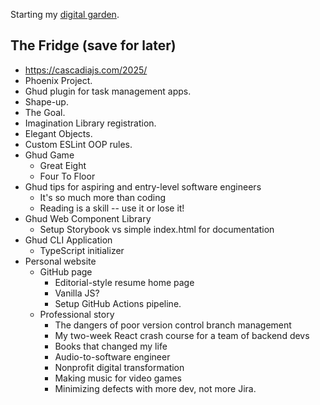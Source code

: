 Starting my [digital garden](https://maggieappleton.com/garden-history).

## The Fridge (save for later)

- https://cascadiajs.com/2025/
- Phoenix Project.
- Ghud plugin for task management apps.
- Shape-up.
- The Goal.
- Imagination Library registration.
- Elegant Objects.
- Custom ESLint OOP rules.
- Ghud Game
  - Great Eight
  - Four To Floor
- Ghud tips for aspiring and entry-level software engineers
  - It's so much more than coding
  - Reading is a skill -- use it or lose it!
- Ghud Web Component Library
  - Setup Storybook vs simple index.html for documentation
- Ghud CLI Application
  - TypeScript initializer
- Personal website
  - GitHub page
    - Editorial-style resume home page
    - Vanilla JS?
    - Setup GitHub Actions pipeline.
  - Professional story
    - The dangers of poor version control branch management
    - My two-week React crash course for a team of backend devs
    - Books that changed my life
    - Audio-to-software engineer
    - Nonprofit digital transformation
    - Making music for video games
    - Minimizing defects with more dev, not more Jira.
